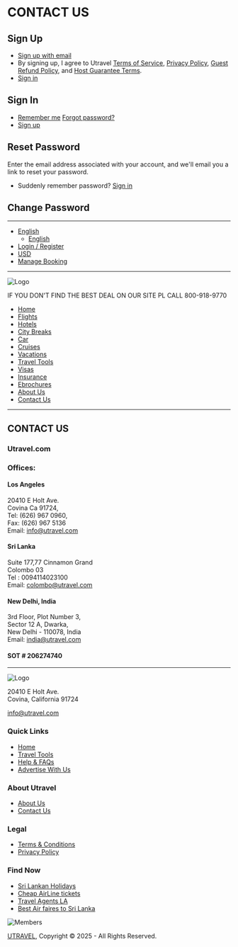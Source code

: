 # CONTACT US

## Sign Up

- [Sign up with email](#)
- By signing up, I agree to Utravel [Terms of Service](#), [Privacy Policy](#), [Guest Refund Policy](#), and [Host Guarantee Terms](#).
- [Sign in](#)

## Sign In

- [Remember me](#) [Forgot password?](#)
- [Sign up](#)

## Reset Password

Enter the email address associated with your account, and we'll email you a link to reset your password.

- Suddenly remember password? [Sign in](#)

## Change Password

---

- [English](#)
  - [English](#)
- [Login / Register](#)
- [USD](#)
- [Manage Booking](https://utravel.com/index.php/support)

---

![Logo](https://utravel.com/assets/images/logo.png)

IF YOU DON'T FIND THE BEST DEAL ON OUR SITE PL CALL 800-918-9770

- [Home](https://utravel.com/index.php/)
- [Flights](https://utravel.com/index.php/Flights)
- [Hotels](https://www.booking.com/index.html?aid=803416)
- [City Breaks](https://www.viator.com/?pid=P00001057&uid=U00001501&mcid=58086&currency=INR)
- [Car](https://www.viator.com/en-IN/searchResults/all?text=london)
- [Cruises](http://www.amawaterways.com/agent/ama-waterways)
- [Vacations](https://utravel.com/index.php/Vacation)
- [Travel Tools](https://utravel.com/index.php/Tools)
- [Visas](https://utravel.com/index.php/Visas)
- [Insurance](https://www.g1g.com/affiliateUnique_f28d372ab0d2b686b43cb001bddab16b)
- [Ebrochures](https://brochurerack.inspiretravelnow.com/DisplayBrochureRack.aspx?arid=f73cabc4c5d9522f2bfd194c07a0880f)
- [About Us](https://utravel.com/index.php/About-us)
- [Contact Us](https://utravel.com/index.php/Contact-Us)

---

## CONTACT US

### Utravel.com

### Offices:

#### Los Angeles

20410 E Holt Ave.  
Covina Ca 91724,  
Tel: (626) 967 0960,  
Fax: (626) 967 5136  
Email: [info@utravel.com](mailto:info@utravel.com)

#### Sri Lanka

Suite 177,77 Cinnamon Grand  
Colombo 03  
Tel : 0094114023100  
Email: [colombo@utravel.com](mailto:info@utravel.com)

#### New Delhi, India

3rd Floor, Plot Number 3,  
Sector 12 A, Dwarka,  
New Delhi - 110078, India  
Email: [india@utravel.com](mailto:info@utravel.com)

#### SOT # 206274740

---

![Logo](https://utravel.com/assets/images/logo_f.png)

20410 E Holt Ave.  
Covina, California 91724

[info@utravel.com](mailto:info@utravel.com)

### Quick Links

- [Home](https://utravel.com/)
- [Travel Tools](https://utravel.com/index.php/Tools)
- [Help & FAQs](https://utravel.com/index.php/Help-and-FAQs)
- [Advertise With Us](https://utravel.com/index.php/Advertising)

### About Utravel

- [About Us](https://utravel.com/index.php/About-us)
- [Contact Us](https://utravel.com/index.php/Contacts)

### Legal

- [Terms & Conditions](https://utravel.com/index.php/Terms-conditions)
- [Privacy Policy](https://utravel.com/index.php/Privacy-policy)

### Find Now

- [Sri Lankan Holidays](http://utravel.com/index.php/Sri-Lankan-Holidays)
- [Cheap AirLine tickets](http://utravel.com/index.php/Cheap-AirLine-tickets)
- [Travel Agents LA](http://utravel.com/index.php/Travel-Agents-LA)
- [Best Air faires to Sri Lanka](http://utravel.com/index.php/Best-Air-faires-to-Sri-Lanka)

![Members](https://utravel.com/assets/images/members.jpg)

[UTRAVEL](http://www.utravel.com), Copyright © 2025 - All Rights Reserved.